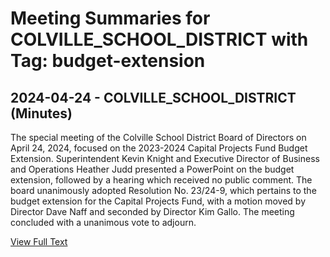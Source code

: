 # Meeting Summaries for COLVILLE_SCHOOL_DISTRICT with Tag: budget-extension

## 2024-04-24 - COLVILLE_SCHOOL_DISTRICT (Minutes)

The special meeting of the Colville School District Board of Directors on April 24, 2024, focused on the 2023-2024 Capital Projects Fund Budget Extension. Superintendent Kevin Knight and Executive Director of Business and Operations Heather Judd presented a PowerPoint on the budget extension, followed by a hearing which received no public comment. The board unanimously adopted Resolution No. 23/24-9, which pertains to the budget extension for the Capital Projects Fund, with a motion moved by Director Dave Naff and seconded by Director Kim Gallo. The meeting concluded with a unanimous vote to adjourn.

[View Full Text](https://raw.githubusercontent.com/VoronoiPerspectives/WashingtonStateSchoolBoardExplorer/refs/heads/main/data/countries/usa/states/wa/counties/stevens/school_boards/colville_school_district/2024/2024-04-24-aprilspecialboardmeeting-minutes.txt)


